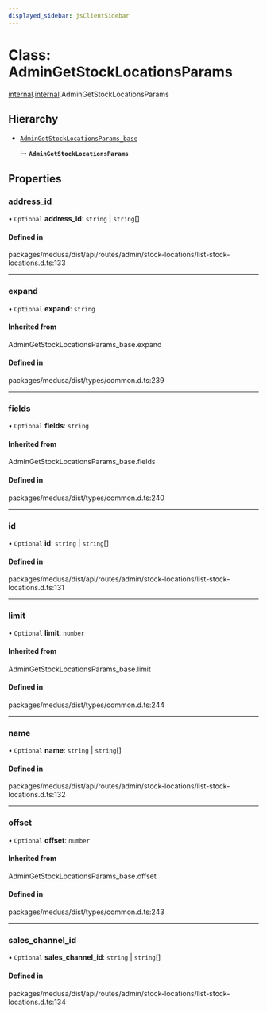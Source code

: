 ```yaml
---
displayed_sidebar: jsClientSidebar
---
```


# Class: AdminGetStockLocationsParams

[internal](../modules/internal-8.md).[internal](../modules/internal-8.internal.md).AdminGetStockLocationsParams

## Hierarchy

- [`AdminGetStockLocationsParams_base`](../modules/internal-8.md#admingetstocklocationsparams_base)

  ↳ **`AdminGetStockLocationsParams`**

## Properties

### address\_id

• `Optional` **address\_id**: `string` \| `string`[]

#### Defined in

packages/medusa/dist/api/routes/admin/stock-locations/list-stock-locations.d.ts:133

___

### expand

• `Optional` **expand**: `string`

#### Inherited from

AdminGetStockLocationsParams\_base.expand

#### Defined in

packages/medusa/dist/types/common.d.ts:239

___

### fields

• `Optional` **fields**: `string`

#### Inherited from

AdminGetStockLocationsParams\_base.fields

#### Defined in

packages/medusa/dist/types/common.d.ts:240

___

### id

• `Optional` **id**: `string` \| `string`[]

#### Defined in

packages/medusa/dist/api/routes/admin/stock-locations/list-stock-locations.d.ts:131

___

### limit

• `Optional` **limit**: `number`

#### Inherited from

AdminGetStockLocationsParams\_base.limit

#### Defined in

packages/medusa/dist/types/common.d.ts:244

___

### name

• `Optional` **name**: `string` \| `string`[]

#### Defined in

packages/medusa/dist/api/routes/admin/stock-locations/list-stock-locations.d.ts:132

___

### offset

• `Optional` **offset**: `number`

#### Inherited from

AdminGetStockLocationsParams\_base.offset

#### Defined in

packages/medusa/dist/types/common.d.ts:243

___

### sales\_channel\_id

• `Optional` **sales\_channel\_id**: `string` \| `string`[]

#### Defined in

packages/medusa/dist/api/routes/admin/stock-locations/list-stock-locations.d.ts:134
